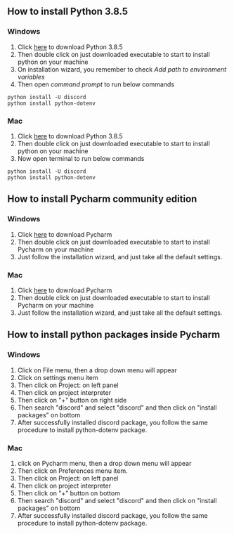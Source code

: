 ## How to install Python 3.8.5
### Windows
1. Click [here](https://www.python.org/ftp/python/3.8.5/python-3.8.5-amd64.exe) to download Python 3.8.5
1. Then double click on just downloaded executable to start to install python on your machine
1. On installation wizard, you remember to check *Add path to environment variables*
1. Then open *command prompt* to run below commands
```
python install -U discord
python install python-dotenv
```

### Mac
1. Click [here](https://www.python.org/ftp/python/3.8.5/python-3.8.5-macosx10.9.pkg) to download Python 3.8.5
1. Then double click on just downloaded executable to start to install python on your machine
1. Now open terminal to run below commands
```
python install -U discord
python install python-dotenv
```

## How to install Pycharm community edition
### Windows
1. Click [here](https://www.jetbrains.com/pycharm/download/download-thanks.html?platform=windows&code=PCC) to download Pycharm
2. Then double click on just downloaded executable to start to install Pycharm on your machine
3. Just follow the installation wizard, and just take all the default settings.

### Mac
1. Click [here](https://www.jetbrains.com/pycharm/download/download-thanks.html?platform=mac&code=PCC) to download Pycharm
2. Then double click on just downloaded executable to start to install Pycharm on your machine
3. Just follow the installation wizard, and just take all the default settings.

## How to install python packages inside Pycharm
### Windows
1. Click on File menu, then a drop down menu will appear
1. Click on settings menu item
1. Then click on Project: <YOUR PROJECT NAME> on left panel
1. Then click on project interpreter
1. Then click on "+" button on right side
1. Then search "discord" and select "discord" and then click on "install packages" on bottom
1. After successfully installed discord package, you follow the same procedure to install python-dotenv package.

### Mac
1. click on Pycharm menu, then a drop down menu will appear
1. Then click on Preferences menu item.
1. Then click on Project: <YOUR PROJECT NAME> on left panel
1. Then click on project interpreter
1. Then click on "+" button on bottom
1. Then search "discord" and select "discord" and then click on "install packages" on bottom
1. After successfully installed discord package, you follow the same procedure to install python-dotenv package.